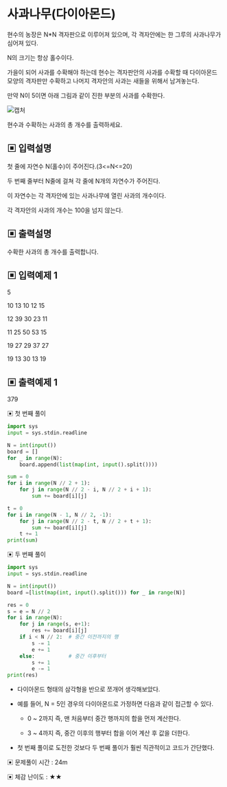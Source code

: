 # 사과나무(다이아몬드)

현수의 농장은 N*N 격자판으로 이루어져 있으며, 각 격자안에는 한 그루의 사과나무가 심어져 있다. 

N의 크기는 항상 홀수이다. 

가을이 되어 사과를 수확해야 하는데 현수는 격자판안의 사과를 수확할 때 다이아몬드 모양의 격자판만 수확하고 나머지 격자안의 사과는 새들을 위해서 남겨놓는다.

만약 N이 5이면 아래 그림과 같이 진한 부분의 사과를 수확한다.

![캡처](https://github.com/dnwls16071/TIL/assets/106802375/78d6aa1d-0bad-4971-b61c-41343e13d47b)

현수과 수확하는 사과의 총 개수를 출력하세요.

## ▣ 입력설명

첫 줄에 자연수 N(홀수)이 주어진다.(3<=N<=20)

두 번째 줄부터 N줄에 걸쳐 각 줄에 N개의 자연수가 주어진다.

이 자연수는 각 격자안에 있는 사과나무에 열린 사과의 개수이다.

각 격자안의 사과의 개수는 100을 넘지 않는다.

## ▣ 출력설명

수확한 사과의 총 개수를 출력합니다.

## ▣ 입력예제 1

5

10 13 10 12 15

12 39 30 23 11

11 25 50 53 15

19 27 29 37 27

19 13 30 13 19

## ▣ 출력예제 1

379

▣ 첫 번째 풀이

```python
import sys
input = sys.stdin.readline

N = int(input())
board = []
for _ in range(N):
    board.append(list(map(int, input().split())))

sum = 0
for i in range(N // 2 + 1):
    for j in range(N // 2 - i, N // 2 + i + 1):
        sum += board[i][j]

t = 0
for i in range(N - 1, N // 2, -1):
    for j in range(N // 2 - t, N // 2 + t + 1):
        sum += board[i][j]
    t += 1
print(sum)
```

▣ 두 번째 풀이

```python
import sys
input = sys.stdin.readline

N = int(input())
board =[list(map(int, input().split())) for _ in range(N)]

res = 0
s = e = N // 2
for i in range(N):
    for j in range(s, e+1):
        res += board[i][j]
    if i < N // 2:  # 중간 이전까지의 행
        s -= 1
        e += 1
    else:           # 중간 이후부터
        s += 1  
        e -= 1
print(res)
```

- 다이아몬드 형태의 삼각형을 반으로 쪼개어 생각해보았다.

- 예를 들어, N = 5인 경우의 다이아몬드로 가정하면 다음과 같이 접근할 수 있다.

  - 0 ~ 2까지 즉, 맨 처음부터 중간 행까지의 합을 먼저 계산한다.
 
  - 3 ~ 4까지 즉, 중간 이후의 행부터 합을 이어 계산 후 값을 더한다.

- 첫 번째 풀이로 도전한 것보다 두 번째 풀이가 훨씬 직관적이고 코드가 간단했다.

▣ 문제풀이 시간 : 24m

▣ 체감 난이도 : ★★
